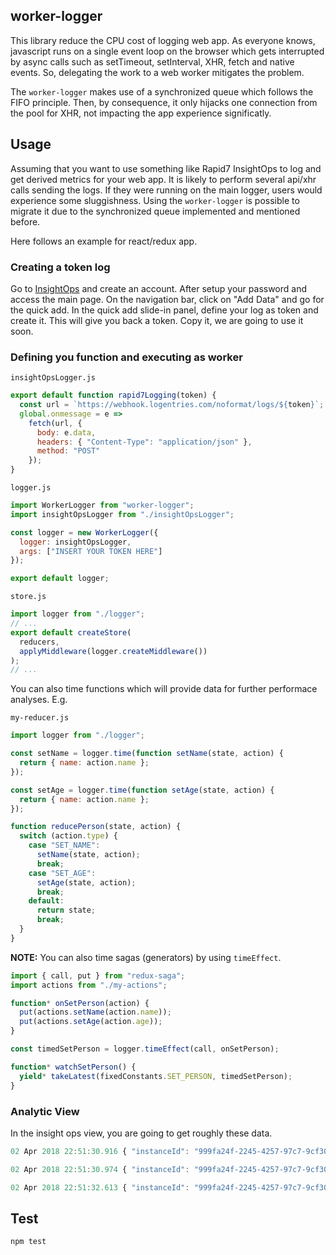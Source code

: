 ## worker-logger

This library reduce the CPU cost of logging web app. As everyone knows, javascript runs on a single event loop on the browser which gets interrupted by async calls such as setTimeout, setInterval, XHR, fetch and native events. So, delegating the work to a web worker mitigates the problem.

The `worker-logger` makes use of a synchronized queue which follows the FIFO principle. Then, by consequence, it only hijacks one connection from the pool for XHR, not impacting the app experience significatly.

## Usage

Assuming that you want to use something like Rapid7 InsightOps to log and get derived metrics for your web app. It is likely to perform several api/xhr calls sending the logs. If they were running on the main logger, users would experience some sluggishness. Using the `worker-logger` is possible to migrate it due to the synchronized queue implemented and mentioned before.

Here follows an example for react/redux app.

### Creating a token log

Go to [InsightOps](https://www.rapid7.com/products/insightops/) and create an account. After setup your password and access the main page. On the navigation bar, click on "Add Data" and go for the quick add. In the quick add slide-in panel, define your log as token and create it. This will give you back a token. Copy it, we are going to use it soon.

### Defining you function and executing as worker

`insightOpsLogger.js`

```js
export default function rapid7Logging(token) {
  const url = `https://webhook.logentries.com/noformat/logs/${token}`;
  global.onmessage = e =>
    fetch(url, {
      body: e.data,
      headers: { "Content-Type": "application/json" },
      method: "POST"
    });
}
```

`logger.js`

```js
import WorkerLogger from "worker-logger";
import insightOpsLogger from "./insightOpsLogger";

const logger = new WorkerLogger({
  logger: insightOpsLogger,
  args: ["INSERT YOUR TOKEN HERE"]
});

export default logger;
```

`store.js`

```js
import logger from "./logger";
// ...
export default createStore(
  reducers,
  applyMiddleware(logger.createMiddleware())
);
// ...
```

You can also time functions which will provide data for further performace analyses. E.g.

`my-reducer.js`

```js
import logger from "./logger";

const setName = logger.time(function setName(state, action) {
  return { name: action.name };
});

const setAge = logger.time(function setAge(state, action) {
  return { name: action.name };
});

function reducePerson(state, action) {
  switch (action.type) {
    case "SET_NAME":
      setName(state, action);
      break;
    case "SET_AGE":
      setAge(state, action);
      break;
    default:
      return state;
      break;
  }
}
```

**NOTE:** You can also time sagas (generators) by using `timeEffect`.

```js
import { call, put } from "redux-saga";
import actions from "./my-actions";

function* onSetPerson(action) {
  put(actions.setName(action.name));
  put(actions.setAge(action.age));
}

const timedSetPerson = logger.timeEffect(call, onSetPerson);

function* watchSetPerson() {
  yield* takeLatest(fixedConstants.SET_PERSON, timedSetPerson);
}
```

### Analytic View

In the insight ops view, you are going to get roughly these data.

```js
02 Apr 2018 22:51:30.916 { "instanceId": "999fa24f-2245-4257-97c7-9cf302b2e461", "level": "INFO", "event": { "track": "1856d410-7b0b-4049-9ab4-5bae3f730e7d", "data": { "type": "crypto:cryptoStock:CHANGE_SELECTED_CURRENCIES", "selectedCurrencies": [ "BRL" ] } } }

02 Apr 2018 22:51:30.974 { "instanceId": "999fa24f-2245-4257-97c7-9cf302b2e461", "level": "INFO", "event": { "track": "bc33aed5-a3fd-4b4d-8ebf-285076043f79", "data": { "type": "function", "name": "reduceChangeCurrencies", "ticksEllapsed": 0 } } }

02 Apr 2018 22:51:32.613 { "instanceId": "999fa24f-2245-4257-97c7-9cf302b2e461", "level": "INFO", "event": { "track": "0be30376-cb94-413d-b17e-bc3d46b70bcc", "data": { "type": "crypto:cryptoStock:CHANGE_SELECTED_CURRENCIES", "selectedCurrencies": [ "BRL" ] } } }
```

## Test

```
npm test
```
